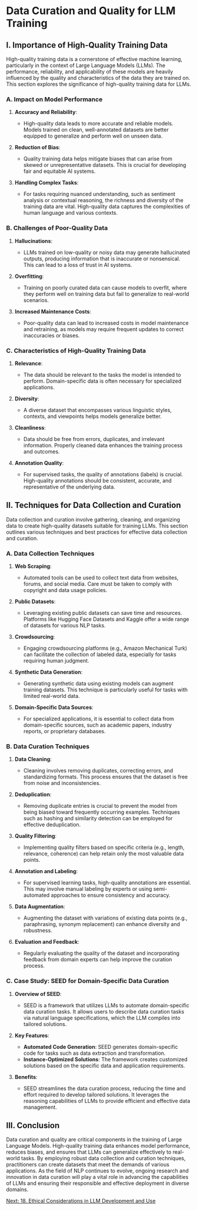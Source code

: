 # Data Curation and Quality for LLM Training

## I. Importance of High-Quality Training Data

High-quality training data is a cornerstone of effective machine learning, particularly in the context of Large Language Models (LLMs). The performance, reliability, and applicability of these models are heavily influenced by the quality and characteristics of the data they are trained on. This section explores the significance of high-quality training data for LLMs.

### A. Impact on Model Performance

1. **Accuracy and Reliability**:
   - High-quality data leads to more accurate and reliable models. Models trained on clean, well-annotated datasets are better equipped to generalize and perform well on unseen data.

2. **Reduction of Bias**:
   - Quality training data helps mitigate biases that can arise from skewed or unrepresentative datasets. This is crucial for developing fair and equitable AI systems.

3. **Handling Complex Tasks**:
   - For tasks requiring nuanced understanding, such as sentiment analysis or contextual reasoning, the richness and diversity of the training data are vital. High-quality data captures the complexities of human language and various contexts.

### B. Challenges of Poor-Quality Data

1. **Hallucinations**:
   - LLMs trained on low-quality or noisy data may generate hallucinated outputs, producing information that is inaccurate or nonsensical. This can lead to a loss of trust in AI systems.

2. **Overfitting**:
   - Training on poorly curated data can cause models to overfit, where they perform well on training data but fail to generalize to real-world scenarios.

3. **Increased Maintenance Costs**:
   - Poor-quality data can lead to increased costs in model maintenance and retraining, as models may require frequent updates to correct inaccuracies or biases.

### C. Characteristics of High-Quality Training Data

1. **Relevance**:
   - The data should be relevant to the tasks the model is intended to perform. Domain-specific data is often necessary for specialized applications.

2. **Diversity**:
   - A diverse dataset that encompasses various linguistic styles, contexts, and viewpoints helps models generalize better.

3. **Cleanliness**:
   - Data should be free from errors, duplicates, and irrelevant information. Properly cleaned data enhances the training process and outcomes.

4. **Annotation Quality**:
   - For supervised tasks, the quality of annotations (labels) is crucial. High-quality annotations should be consistent, accurate, and representative of the underlying data.

## II. Techniques for Data Collection and Curation

Data collection and curation involve gathering, cleaning, and organizing data to create high-quality datasets suitable for training LLMs. This section outlines various techniques and best practices for effective data collection and curation.

### A. Data Collection Techniques

1. **Web Scraping**:
   - Automated tools can be used to collect text data from websites, forums, and social media. Care must be taken to comply with copyright and data usage policies.

2. **Public Datasets**:
   - Leveraging existing public datasets can save time and resources. Platforms like Hugging Face Datasets and Kaggle offer a wide range of datasets for various NLP tasks.

3. **Crowdsourcing**:
   - Engaging crowdsourcing platforms (e.g., Amazon Mechanical Turk) can facilitate the collection of labeled data, especially for tasks requiring human judgment.

4. **Synthetic Data Generation**:
   - Generating synthetic data using existing models can augment training datasets. This technique is particularly useful for tasks with limited real-world data.

5. **Domain-Specific Data Sources**:
   - For specialized applications, it is essential to collect data from domain-specific sources, such as academic papers, industry reports, or proprietary databases.

### B. Data Curation Techniques

1. **Data Cleaning**:
   - Cleaning involves removing duplicates, correcting errors, and standardizing formats. This process ensures that the dataset is free from noise and inconsistencies.

2. **Deduplication**:
   - Removing duplicate entries is crucial to prevent the model from being biased toward frequently occurring examples. Techniques such as hashing and similarity detection can be employed for effective deduplication.

3. **Quality Filtering**:
   - Implementing quality filters based on specific criteria (e.g., length, relevance, coherence) can help retain only the most valuable data points.

4. **Annotation and Labeling**:
   - For supervised learning tasks, high-quality annotations are essential. This may involve manual labeling by experts or using semi-automated approaches to ensure consistency and accuracy.

5. **Data Augmentation**:
   - Augmenting the dataset with variations of existing data points (e.g., paraphrasing, synonym replacement) can enhance diversity and robustness.

6. **Evaluation and Feedback**:
   - Regularly evaluating the quality of the dataset and incorporating feedback from domain experts can help improve the curation process.

### C. Case Study: SEED for Domain-Specific Data Curation

1. **Overview of SEED**:
   - SEED is a framework that utilizes LLMs to automate domain-specific data curation tasks. It allows users to describe data curation tasks via natural language specifications, which the LLM compiles into tailored solutions.

2. **Key Features**:
   - **Automated Code Generation**: SEED generates domain-specific code for tasks such as data extraction and transformation.
   - **Instance-Optimized Solutions**: The framework creates customized solutions based on the specific data and application requirements.

3. **Benefits**:
   - SEED streamlines the data curation process, reducing the time and effort required to develop tailored solutions. It leverages the reasoning capabilities of LLMs to provide efficient and effective data management.

## III. Conclusion

Data curation and quality are critical components in the training of Large Language Models. High-quality training data enhances model performance, reduces biases, and ensures that LLMs can generalize effectively to real-world tasks. By employing robust data collection and curation techniques, practitioners can create datasets that meet the demands of various applications. As the field of NLP continues to evolve, ongoing research and innovation in data curation will play a vital role in advancing the capabilities of LLMs and ensuring their responsible and effective deployment in diverse domains.

[Next: 18. Ethical Considerations in LLM Development and Use](./18_ethical_considerations_in_llm_development_and_use.md)